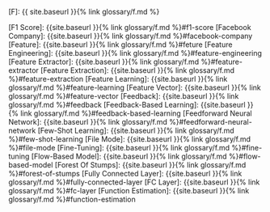 [F]: {{ site.baseurl }}{% link glossary/f.md %}

[F1 Score]: {{site.baseurl }}{% link glossary/f.md %}#f1-score
[Facebook Company]: {{site.baseurl }}{% link glossary/f.md %}#facebook-company
[Feature]: {{site.baseurl }}{% link glossary/f.md %}#feture
[Feature Engineering]: {{site.baseurl }}{% link glossary/f.md %}#feature-engineering
[Feature Extractor]: {{site.baseurl }}{% link glossary/f.md %}#feature-extractor
[Feature Extraction]: {{site.baseurl }}{% link glossary/f.md %}#feature-extraction
[Feature Learning]: {{site.baseurl }}{% link glossary/f.md %}#feature-learning
[Feature Vector]: {{site.baseurl }}{% link glossary/f.md %}#feature-vector
[Feedback]: {{site.baseurl }}{% link glossary/f.md %}#feedback
[Feedback-Based Learning]: {{site.baseurl }}{% link glossary/f.md %}#feedback-based-learning
[Feedforward Neural Network]: {{site.baseurl }}{% link glossary/f.md %}#feedforward-neural-network
[Few-Shot Learning]: {{site.baseurl }}{% link glossary/f.md %}#few-shot-learning
[File Mode]: {{site.baseurl }}{% link glossary/f.md %}#file-mode
[Fine-Tuning]: {{site.baseurl }}{% link glossary/f.md %}#fine-tuning
[Flow-Based Model]: {{site.baseurl }}{% link glossary/f.md %}#flow-based-model
[Forest Of Stumps]: {{site.baseurl }}{% link glossary/f.md %}#forest-of-stumps
[Fully Connected Layer]: {{site.baseurl }}{% link glossary/f.md %}#fully-connected-layer
[FC Layer]: {{site.baseurl }}{% link glossary/f.md %}#fc-layer
[Function Estimation]: {{site.baseurl }}{% link glossary/f.md %}#function-estimation
